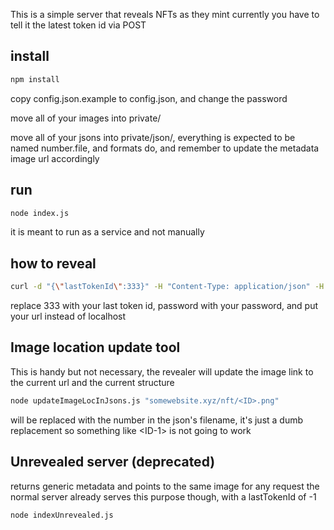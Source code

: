 This is a simple server that reveals NFTs as they mint
currently you have to tell it the latest token id via POST

## install

```bash
npm install
```

copy config.json.example to config.json, and change the password

move all of your images into private/

move all of your jsons into private/json/, everything is expected to be named number.file, and formats do, and remember to update the metadata image url accordingly 

## run

```bash
node index.js
```

it is meant to run as a service and not manually

## how to reveal

```bash
curl -d "{\"lastTokenId\":333}" -H "Content-Type: application/json" -H "Authorization: password" -X POST http://localhost:3000/api/post/updateLastTokenId
```

replace 333 with your last token id, password with your password, and put your url instead of localhost

## Image location update tool

This is handy but not necessary, the revealer will update the image link to the current url and the current structure

```bash
node updateImageLocInJsons.js "somewebsite.xyz/nft/<ID>.png"
```

<ID> will be replaced with the number in the json's filename, it's just a dumb replacement so something like \<ID-1\> is not going to work

## Unrevealed server (deprecated)

returns generic metadata and points to the same image for any request
the normal server already serves this purpose though, with a lastTokenId of -1

```bash
node indexUnrevealed.js
```